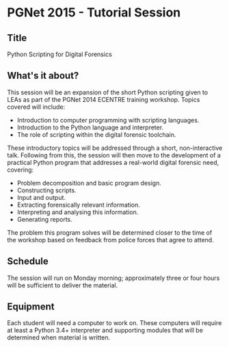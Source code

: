 # PGNet 2015 - Tutorial Session

## Title
Python Scripting for Digital Forensics

## What's it about?

This session will be an expansion of the short Python scripting given to LEAs as part of the PGNet 2014 ECENTRE
training workshop.  Topics covered will include:

* Introduction to computer programming with scripting languages.
* Introduction to the Python language and interpreter.
* The role of scripting within the digital forensic toolchain.

These introductory topics will be addressed through a short, non-interactive talk.  Following from this, the
session will then move to the development of a practical Python program that addresses a real-world digital
forensic need, covering:

* Problem decomposition and basic program design.
* Constructing scripts.
* Input and output.
* Extracting forensically relevant information.
* Interpreting and analysing this information.
* Generating reports.

The problem this program solves will be determined closer to the time of the workshop based on feedback from
police forces that agree to attend.

## Schedule

The session will run on Monday morning; approximately three or four hours will be sufficient to deliver the
material.

## Equipment

Each student will need a computer to work on.  These computers will require at least a Python 3.4+ interpreter and
supporting modules that will be determined when material is written.

